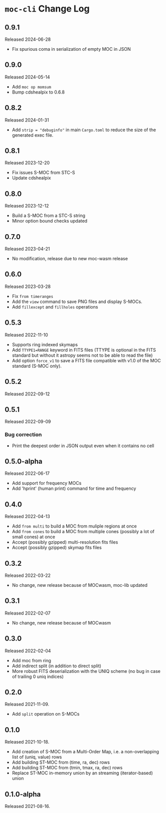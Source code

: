 # `moc-cli` Change Log

## 0.9.1

Released 2024-06-28

* Fix spurious coma in serialization of empty MOC in JSON 


## 0.9.0

Released 2024-05-14

* Add `moc op momsum`
* Bump cdshealpix to 0.6.8


## 0.8.2

Released 2024-01-31

* Add `strip = "debuginfo"` in main `Cargo.toml` to reduce the size of the generated exec file.


## 0.8.1

Released 2023-12-20

* Fix issues S-MOC from STC-S
* Update cdshealpix

## 0.8.0

Released 2023-12-12

* Build a S-MOC from a STC-S string
* Minor option bound checks updated


## 0.7.0

Released 2023-04-21

* No modification, release due to new moc-wasm release


## 0.6.0

Released 2023-03-28

* Fix `from timeranges`
* Add the `view` command to save PNG files and display S-MOCs.
* Add `fillexcept` and `fillholes` operations


## 0.5.3

Released 2022-11-10

* Supports ring indexed skymaps
* Add `TTYPE1=RANGE` keyword in FITS files (TTYPE is optional in the FITS standard but without
  it astropy seems not to be able to read the file)
* Add option `force_v1` to save a FITS file compatible with v1.0 of the MOC standard (S-MOC only).


## 0.5.2

Released 2022-09-12


## 0.5.1

Released 2022-09-09

### Bug correction

* Print the deepest order in JSON output even when it contains no cell 


## 0.5.0-alpha

Released 2022-06-17

* Add support for frequency MOCs
* Add 'hprint' (human print) command for time and frequency


## 0.4.0

Released 2022-04-13

* Add `from multi` to build a MOC from muliple regions at once
* Add `from cones` to build a MOC from multiple cones (possibly a lot of small cones) at once
* Accept (possibly gzipped) multi-resolution fits files
* Accept (possibly gzipped) skymap fits files


## 0.3.2

Released 2022-03-22

* No change, new release because of MOCwasm, moc-lib updated


## 0.3.1

Released 2022-02-07

* No change, new release because of MOCwasm


## 0.3.0

Released 2022-02-04

* Add moc from ring
* Add indirect split (in addition to direct split)
* More robust FITS deserialization with the UNIQ scheme (no bug in case of trailing 0 uniq indices)

## 0.2.0

Released 2021-11-09.

* Add `split` operation on S-MOCs


## 0.1.0

Released 2021-10-18.

* Add creation of S-MOC from a Multi-Order Map, i.e. a non-overlapping list of (uniq, value) rows  
* Add building ST-MOC from (time, ra, dec) rows
* Add building ST-MOC from (tmin, tmax, ra, dec) rows
* Replace ST-MOC in-memory union by an streaming (iterator-based) union 

## 0.1.0-alpha

Released 2021-08-16.

